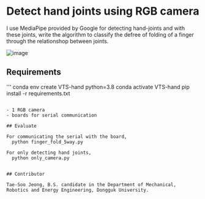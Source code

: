 # Detect hand joints using RGB camera

I use MediaPipe provided by Google for detecting hand-joints and with these joints, write the algorithm to classify the defree of folding of a finger through the relationshop between joints.

![image](https://user-images.githubusercontent.com/70706751/145206953-bd5e205b-2053-43e4-8059-10adfc9b786c.png)


## Requirements

'''
conda env create VTS-hand python=3.8
conda activate VTS-hand
pip install -r requirements.txt
```

- 1 RGB camera
- boards for serial communication
  
## Evaluate

For communicating the serial with the board, 
  python finger_fold_5way.py
  
For only detecting hand joints,
  python only_camera.py


## Contributor

Tae-Soo Jeong, B.S. candidate in the Department of Mechanical, Robotics and Energy Engineering, Dongguk University.
